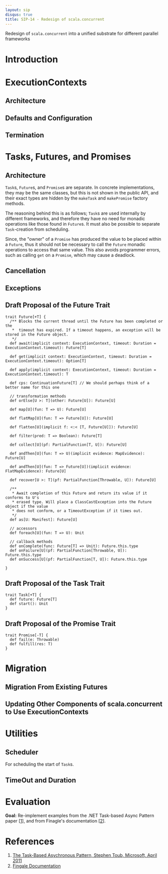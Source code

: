 ```yaml
---
layout: sip
disqus: true
title: SIP-14 - Redesign of scala.concurrent
---
```

Redesign of `scala.concurrent` into a unified substrate for different parallel frameworks

# Introduction

# ExecutionContexts
## Architecture
## Defaults and Configuration
## Termination

# Tasks, Futures, and Promises

## Architecture

`Task`s, `Future`s, and `Promise`s are separate. In concrete implementations, they may be the same classes, 
but this is not shown in the public API, and their exact types are hidden by the `makeTask` and `makePromise` 
factory methods.

The reasoning behind this is as follows; `Task`s are used internally by different frameworks, and therefore 
they have no need for monadic operations like those found in `Future`s. It must also be possible to separate 
`Task`-creation from scheduling. 

Since, the "owner" of a `Promise` has produced the value to be placed within a `Future`, thus it should not be 
necessary to call the `Future` monadic operations to access that same value. This also avoids programmer 
errors, such as calling `get` on a `Promise`, which may cause a deadlock. 

## Cancellation
## Exceptions
## Draft Proposal of the Future Trait
    trait Future[+T] {
      /** Blocks the current thread until the Future has been completed or the
       *  timeout has expired. If a timeout happens, an exception will be stored in the Future object.
       */
      def await(implicit context: ExecutionContext, timeout: Duration = ExecutionContext.timeout): Future[T]
      
      def get(implicit context: ExecutionContext, timeout: Duration = ExecutionContext.timeout): Option[T]
      
      def apply(implicit context: ExecutionContext, timeout: Duration = ExecutionContext.timeout): T
      
      def cps: ContinuationFuture[T] // We should perhaps think of a better name for this one
      
      // transformation methods
      def orElse[U >: T](other: Future[U]): Future[U]
      
      def map[U](fun: T => U): Future[U]
      
      def flatMap[U](fun: T => Future[U]): Future[U] 
      
      def flatten[U](implicit f: <:< [T, Future[U]]): Future[U]
      
      def filter(pred: T => Boolean): Future[T]
      
      def collect[U](pf: PartialFunction[T, U]): Future[U]
      
      def andThen[U](fun: T => U)(implicit evidence: MapEvidence): Future[U]
      
      def andThen[U](fun: T => Future[U])(implicit evidence: FlatMapEvidence): Future[U]
      
      def recover[U >: T](pf: PartialFunction[Throwable, U]): Future[U]
      
      /**
       * Await completion of this Future and return its value if it conforms to U's
       * erased type. Will place a ClassCastException into the Future object if the value 
       * does not conform, or a TimeoutException if it times out.
       */
      def as[U: Manifest]: Future[U] 
      
      // accessors
      def foreach[U](fun: T => U): Unit
      
      // callback methods
      def onComplete(func: Future[T] => Unit): Future.this.type
      def onFailure[U](pf: PartialFunction[Throwable, U]): Future.this.type
      def onSuccess[U](pf: PartialFunction[T, U]): Future.this.type
      
    }
## Draft Proposal of the Task Trait

    trait Task[+T] {
      def future: Future[T]
      def start(): Unit
    }

## Draft Proposal of the Promise Trait
    trait Promise[-T] {
      def fail(e: Throwable)
      def fulfill(res: T)      
    }

# Migration
## Migration From Existing Futures
## Updating Other Components of scala.concurrent to Use ExecutionContexts

# Utilities
## Scheduler
For scheduling the start of `Task`s.
## TimeOut and Duration

# Evaluation
**Goal:** Re-implement examples from the .NET Task-based Async Pattern paper \[[1][1]\], and from Finagle's documentation \[[2][2]\].

# References
1. [The Task-Based Asychronous Pattern, Stephen Toub, Microsoft, April 2011][1]
2. [Fingale Documentation][2]

  [1]: http://www.microsoft.com/download/en/details.aspx?id=19957        "NETAsync"
  [2]: http://twitter.github.com/scala_school/finagle.html  "Finagle"
